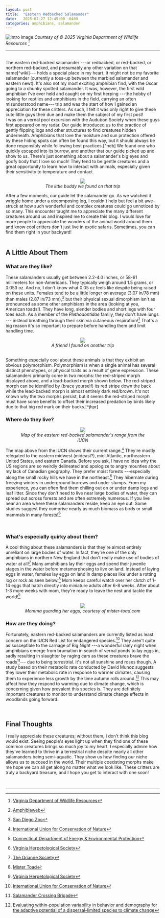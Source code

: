 ```yaml
---
layout: post
title:  "Eastern Redbacked Salamander"
date:   2025-07-27 12:45:00 -0400
categories: amphibians, salamander
---
```

![Intro image]({{site.baseurl}}assets\eastern_redbacked_salamander\virginia_dwr.jpg)
*Courtesy of © 2025 Virginia Department of Wildlife Resources [^dwr]*

---

<br>
The eastern red-backed salamander ---or redbacked, or red-backed, or northern red-backed, and presumably any other variation on that name[^wiki]--- holds a special place in my heart. It might not be my favorite salamander (currently a toss-up between the marbled salamander and eastern newt). It's also not my most exciting amphibian find, with the Oscar going to a chunky spotted salamander. It was, however, the first wild amphibian I've ever held and caught on my first herping ---the hobby of looking for reptiles and amphibians in the field, carrying an often misunderstood name--- trip and was the start of how I gained an appreciation for these critters. As such, I felt it was only right to give these cute little guys their due and make them the subject of my first post!

<br>
I was on a vernal pool excursion with the Audubon Society when these guys first appeared on my radar. Our guide introduced us to the practice of gently flipping logs and other structures to find creatures hidden underneath. Amphibians that love the moisture and sun protection offered by these hiding spots can often be found this way, but it should always be done responsibly while following best practices.[^neb] We found one who quickly escaped into its burrow, and another that our guide picked up and show to us. There's just something about a salamander's big eyes and goofy body that I love so much! They tend to be gentle creatures and a great opportunity to learn how to interact with animals, especially given their sensitivity to temperature and contact.

<br>
<figure align="center">
    <img src="{{site.baseurl}}assets\eastern_redbacked_salamander\redstriped.jpg" style="max-width: 60%; max-height: 60%"/>
    <figcaption><i>The little buddy we found on that trip</i></figcaption>
</figure>

After a few moments, our guide let the salamander go. As we watched it wriggle home under a decomposing log, I couldn't help but feel a bit awe-struck at how such wonderful and complex creatures could go unnoticed by so many. This encounter taught me to appreciate the many different creatures around us and inspired me to create this blog. I would love for more people to appreciate the wonders of the animal world around them and know cool critters don't just live in exotic safaris. Sometimes, you can find them right in your backyard!     
<br>

## A Little About Them

### What are they like?
These salamanders usually get between 2.2-4.0 inches, or 58-91 millimeters for non-Americans. They typically weigh around 1.5 grams, or 0.053 oz. And no, I don't know what 0.05 oz feels like despite being raised on these units. Females tend to be a little longer on average (3.07 in/78 mm) than males (2.87 in/73 mm),[^amwb] but their physical sexual dimorphism isn't as pronounced as some other amphibians in the area (looking at you, American toads!). They have long, slender bodies and short legs with four toes each. As a member of the <i>Plethodontidae</i> family, they don't have lungs --- instead breathing through their skin via cutaneous respiration![^sdz] That's a big reason it's so important to prepare before handling them and limit handling time. 

<figure align="center">
    <img src="{{site.baseurl}}assets\eastern_redbacked_salamander\leadbacked.jpg" style="max-width: 60%; max-height: 60%"/>
    <figcaption><i>A friend I found on another trip</i></figcaption>
</figure>

<br>
Something especially cool about these animals is that they exhibit an obvious polymorphism. Polymorphism is when a single animal has several distinct phenotypes, or physical traits as a result of gene expression. These salamanders primarily come in two morphs: the red-striped morph displayed above, and a lead-backed morph shown below. The red-striped morph can be identified by (brace yourself) its red stripe down the back while the lead-backed morph is almost entirely dark red/brown. It's not known why the two morphs persist, but it seems the red-striped morph must have some benefits to offset their increased predation by birds likely due to that big red mark on their backs.[^jhpr]

<br>

### Where do they live?
<figure align="center">
    <img src="{{site.baseurl}}assets\eastern_redbacked_salamander\iucn.jpg" style="max-width: 60%; max-height: 60%"/>
    <figcaption><i>Map of the eastern red-backed salamander's range from the IUCN</i></figcaption>
</figure>

The map above from the IUCN shows their current range.[^iucn] They're mostly relegated to the eastern midwest (mideast?), mid-Atlantic, northeastern United States, and eastern Canada. Before you ask, I have no idea why the US regions are so weirdly delineated and apologize to angry mounties about my lack of Canadian geography. They prefer moist forests ---especially along the small rocky hills we have in the northeast.[^ct] They hibernate during freezing winters in underground burrows and under stumps. From my experience, you can often find them chilling out on or under damp logs and leaf litter. Since they don't need to live near large bodies of water, they can spread out across forests and are often extremely numerous. If you live near an area where these salamanders reside, keep an eye out. Some studies suggest they comprise nearly as much biomass as birds or small mammals in many forests![^vhs]

<br>

### What's especially quirky about them?
A cool thing about these salamanders is that they're almost entirely unreliant on large bodies of water. In fact, they're one of the only amphibians in northern New England that don't really make use of bodies of water at all![^ori] Many amphibians lay their eggs and spend their juvenile stages in the water before metamorphosing to live on land. Instead of laying eggs in water, females lay eggs on land in damp places like under a rotting log or rock as seen below.[^mst] Mom keeps careful watch over her clutch of 1-14 eggs that hatch directly into miniature adults after 6-8 weeks. After about 1-3 more weeks with mom, they're ready to leave the nest and tackle the world![^vhs]

<figure align="center">
    <img src="{{site.baseurl}}assets\eastern_redbacked_salamander\eggs.jpg" style="max-width: 60%; max-height: 60%"/>
    <figcaption><i>Momma guarding her eggs, courtesy of mister-toad.com</i></figcaption>
</figure>


### How are they doing?
Fortunately, eastern red-backed salamanders are currently listed as least concern on the IUCN Red List for endangered species.[^iucn] They aren't quite as susceptible to the carnage of Big Night ---a wonderful rainy night when amphibians emerge from brumation in search of vernal ponds to lay eggs in, sadly resulting in slaughter by raging cars as these creatures brave the roads[^harr]--- due to being terrestrial. It's not all sunshine and roses though. A study based on their metabolic rate conducted by David Munoz suggests they lower their metabolic rate in response to warmer climates, causing them to experience less growth by the time autumn rolls around.[^mun] This may affect how they respond to warming due to climate change, which is concerning given how prevalent this species is. They are definitely important creatures to monitor to understand climate change effects in woodlands going forward.

<br>

## Final Thoughts
I really appreciate these creatures; without them, I don't think this blog would exist. Seeing people's eyes light up when they find one of these common creatures brings so much joy to my heart. I especially admire how they've learned to thrive in a terrestrial niche despite nearly all other salamanders being semi-aquatic. They show us how finding our niche allows us to succeed in the world. Their multiple coexisting morphs make me hope we can all get along no matter what we look like. These critters are truly a backyard treasure, and I hope you get to interact with one soon! 

<br>

---

[^dwr]: [Virginia Department of Wildlife Resources](https://dwr.virginia.gov/wildlife/information/eastern-red-backed-salamander/)
[^wiki]: [Wikipedia, Red-Backed Salamander](https://en.wikipedia.org/wiki/Red-backed_salamander)
[^neb]: [Nebraska Game and Parks Commission](http://digital.outdoornebraska.gov/nebraskaland-magazine/a-guide-to-herping)
[^iucn]: [International Union for Conservation of Nature](https://www.iucnredlist.org/species/59334/193391260)
[^ct]: [Connecticut Department of Energy & Environmental Protection](https://portal.ct.gov/deep/wildlife/fact-sheets/eastern-red-backed-salamander)
[^amwb]: [Amphibiaweb](https://amphibiaweb.org/species/4126)
[^koaw]: [Koaw Nature](https://youtu.be/8PmSeMjJMC4)
[^sdz]: [San Diego Zoo](https://animals.sandiegozoo.org/animals/salamander-and-newt)
[^ori]: [The Orianne Society](https://www.oriannesociety.org/news/the-red-backed-salamander/?v=f69b47f43ce4)
[^vhs]: [Virginia Herpetological Society](https://www.virginiaherpetologicalsociety.com/amphibians/salamanders/eastern-red-backed-salamander/index.php)
[^jhpr]: [Differential Survival and the Effects of Predation on a Color Polymorphic Species, the Red-Backed Salamander (Plethodon cinereus)](https://bioone.org/journals/journal-of-herpetology/volume-52/issue-2/16-185/Differential-Survival-and-the-Effects-of-Predation-on-a-Color/10.1670/16-185.full)
[^mst]: [Mister Toad](https://www.mister-toad.com/photos/salamander/plethodon_cinereus_01.html)
[^mun]: [Evaluating within-population variability in behavior and demography for the adaptive potential of a dispersal-limited species to climate change](https://onlinelibrary.wiley.com/doi/full/10.1002/ece3.2573)
[^harr]: [Salamander Crossing Brigade](https://harriscenter.org/wp-content/uploads/2025/02/Salamander_Crossing_Brigades_Handbook_2025.pdf)
